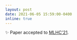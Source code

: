 ```yaml
---
layout: post
date: 2021-06-05 15:59:00-0400
inline: true
---
```


:sparkles: Paper accepted to [MLHC'21](https://www.mlforhc.org/).

